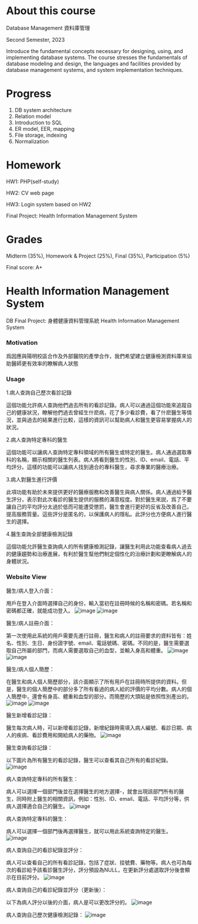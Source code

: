 About this course
===
Database Management 資料庫管理

Second Semester, 2023

Introduce the fundamental concepts necessary for designing, using, and 
implementing database systems. The course stresses the fundamentals of database modeling and 
design, the languages and facilities provided by database management systems, and system 
implementation techniques. 

Progress
===
1. DB system architecture
2. Relation model
3. Introduction to SQL
4. ER model, EER, mapping
5. File storage, indexing
6. Normalization 

Homework
===
HW1: PHP(self-study)

HW2: CV web page

HW3: Login system based on HW2

Final Project: Health Information Management System


Grades
===
Midterm (35%), Homework & Project (25%), Final (35%), Participation (5%)

Final score: A+


Health Information Management System
===
DB Final Project: 身體健康資料管理系統 Health Information Management System

### Motivation
爲因應與陽明校區合作及外部醫院的產學合作，我們希望建立健康檢測資料庫來協助醫師更有效率的瞭解病人狀態

### Usage
1.病人查詢自己歷次看診記錄

這個功能允許病人查詢他們過去所有的看診記錄。病人可以通過這個功能來追蹤自己的健康狀況，瞭解他們過去曾經生什麽病，花了多少看診費，看了什麽醫生等情況，並與過去的結果進行比較，這樣的資訊可以幫助病人和醫生更容易掌握病人的狀況。

2.病人查詢特定專科的醫生

這個功能可以讓病人查詢特定專科領域的所有醫生或特定的醫生。病人通過選取專科的名稱，顯示相關的醫生列表。病人將看到醫生的性別、ID、email、電話、平均評分。這樣的功能可以讓病人找到適合的專科醫生，尋求專業的醫療治療。

3.病人對醫生進行評價

此項功能有助於未來提供更好的醫療服務和改善醫生與病人關係。病人通過給予醫生評分，表示對此次看診的醫生提供的服務的滿意程度。對於醫生來説，爲了不要讓自己的平均評分太過於低而可能遭受懲罰，醫生會進行更好的反省及改善自己，提高服務質量。這些評分是匿名的，以保護病人的隱私。此評分也方便病人進行醫生的選擇。

4.醫生查詢全部健康檢測記錄

這個功能允許醫生查詢病人的所有健康檢測記錄，讓醫生利用此功能查看病人過去的健康趨勢和治療進展，有利於醫生幫他們制定個性化的治療計劃和更瞭解病人的身體狀況。

### Website View
醫生/病人登入介面：

用戶在登入介面時選擇自己的身份，輸入當初在註冊時候的名稱和密碼。若名稱和密碼都正確，就能成功登入。
![image](https://github.com/barrenshore/202302-Database/blob/main/Final_Project/final_project_group1/website%20view/1.jpg)
![image](https://github.com/barrenshore/202302-Database/blob/main/Final_Project/final_project_group1/website%20view/6.jpg)


醫生/病人註冊介面：

第一次使用此系統的用戶需要先進行註冊，醫生和病人的註冊要求的資料皆有：姓名、性別、生日、身份證字號、email、電話號碼、密碼。不同的是，醫生需要選取自己所屬的部門，而病人需要選取自己的血型，並輸入身高和體重。
![image](https://github.com/barrenshore/202302-Database/blob/main/Final_Project/final_project_group1/website%20view/2.jpg)
![image](https://github.com/barrenshore/202302-Database/blob/main/Final_Project/final_project_group1/website%20view/7.jpg)


醫生/病人個人簡歷：

在醫生和病人個人簡歷部分，該介面顯示了所有用戶在註冊時所提供的資料。但是，醫生的個人簡歷中的部分多了所有看過的病人給的評價的平均分數。病人的個人簡歷中，還會有身高、體重和血型的部分。而簡歷的大頭貼是依照性別產出的。
![image](https://github.com/barrenshore/202302-Database/blob/main/Final_Project/final_project_group1/website%20view/3.jpg)
![image](https://github.com/barrenshore/202302-Database/blob/main/Final_Project/final_project_group1/website%20view/8.jpg)


醫生新增看診記錄：

醫生每次病人時，可以新增看診記錄，新增紀錄時需填入病人編號、看診日期、病人的疾病、看診費用和開給病人的藥物。
![image](https://github.com/barrenshore/202302-Database/blob/main/Final_Project/final_project_group1/website%20view/4.jpg)


醫生查詢看診記錄：

以下圖片為所有醫生的看診記錄，醫生可以查看其自己所有的看診紀錄。
![image](https://github.com/barrenshore/202302-Database/blob/main/Final_Project/final_project_group1/website%20view/5.jpg)


病人查詢特定專科的所有醫生：

病人可以選擇一個部門後並在選擇醫生的地方選擇-，就會出現該部門所有的醫生，同時附上醫生的相關資訊，例如：性別、ID、email、電話、平均評分等，供病人選擇適合自己的醫生。
![image](https://github.com/barrenshore/202302-Database/blob/main/Final_Project/final_project_group1/website%20view/10.jpg)


病人查詢特定專科的醫生：

病人可以選擇一個部門後再選擇醫生，就可以用此系統查詢特定的醫生。
![image](https://github.com/barrenshore/202302-Database/blob/main/Final_Project/final_project_group1/website%20view/11.jpg)


病人查詢自己的看診紀錄並評分：

病人可以查看自己的所有看診記錄，包括了症狀、挂號費、藥物等。病人也可為每次的看診給予該看診醫生評分，評分預設為NULL，在更新評分處選取評分後會顯示在目前評分。
![image](https://github.com/barrenshore/202302-Database/blob/main/Final_Project/final_project_group1/website%20view/12.jpg)


病人查詢自己的看診紀錄並評分（更新後）：

以下為病人評分以後的介面，病人是可以更改評分的。
![image](https://github.com/barrenshore/202302-Database/blob/main/Final_Project/final_project_group1/website%20view/13.jpg)


病人查詢自己歷次健康檢測記錄：
![image](https://github.com/barrenshore/202302-Database/blob/main/Final_Project/final_project_group1/website%20view/14.jpg)

